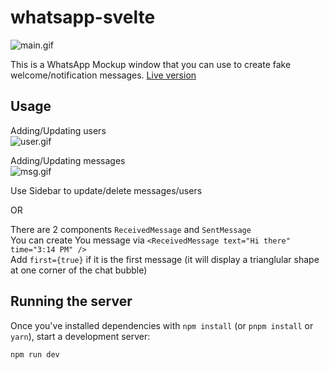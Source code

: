 # whatsapp-svelte
![main.gif](https://github.com/anhsirk0/whatsapp-svelte/blob/master/screenshot/main.gif)

This is a WhatsApp Mockup window that you can use to create fake welcome/notification messages.
[Live version](https://anhsirk0-whatsapp.netlify.com)

## Usage
Adding/Updating users  
![user.gif](https://github.com/anhsirk0/whatsapp-svelte/blob/master/screenshot/user.gif)

Adding/Updating messages  
![msg.gif](https://github.com/anhsirk0/whatsapp-svelte/blob/master/screenshot/msg.gif)

Use Sidebar to update/delete messages/users  

OR  

There are 2 components `ReceivedMessage` and `SentMessage`  
You can create You message via `<ReceivedMessage text="Hi there" time="3:14 PM" />`  
Add `first={true}` if it is the first message (it will display a trianglular shape at one corner of the chat bubble)  


## Running the server
Once you've installed dependencies with `npm install` (or `pnpm install` or `yarn`), start a development server:

```bash
npm run dev
```

